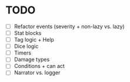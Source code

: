 TODO
====

- [ ] Refactor events (severity + non-lazy vs. lazy)
- [ ] Stat blocks
- [ ] Tag logic + Help
- [ ] Dice logic
- [ ] Timers
- [ ] Damage types
- [ ] Conditions + can act
- [ ] Narrator vs. logger